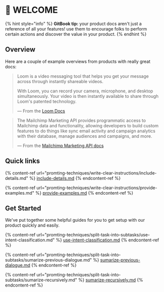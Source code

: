 # 👋 WELCOME

{% hint style="info" %}
**GitBook tip:** your product docs aren't just a reference of all your features! use them to encourage folks to perform certain actions and discover the value in your product.
{% endhint %}

## Overview

Here are a couple of example overviews from products with really great docs:

> Loom is a video messaging tool that helps you get your message across through instantly shareable videos.
>
> With Loom, you can record your camera, microphone, and desktop simultaneously. Your video is then instantly available to share through Loom's patented technology.
>
> — From the [Loom Docs](https://support.loom.com/hc/en-us/articles/360002158057-What-is-Loom-)

> The Mailchimp Marketing API provides programmatic access to Mailchimp data and functionality, allowing developers to build custom features to do things like sync email activity and campaign analytics with their database, manage audiences and campaigns, and more.
>
> — From the [Mailchimp Marketing API docs](https://mailchimp.com/developer/marketing/docs/fundamentals/)

## Quick links

{% content-ref url="promting-techniques/write-clear-instructions/include-details.md" %}
[include-details.md](promting-techniques/write-clear-instructions/include-details.md)
{% endcontent-ref %}

{% content-ref url="promting-techniques/write-clear-instructions/provide-examples.md" %}
[provide-examples.md](promting-techniques/write-clear-instructions/provide-examples.md)
{% endcontent-ref %}

## Get Started

We've put together some helpful guides for you to get setup with our product quickly and easily.

{% content-ref url="promting-techniques/split-task-into-subtasks/use-intent-classification.md" %}
[use-intent-classification.md](promting-techniques/split-task-into-subtasks/use-intent-classification.md)
{% endcontent-ref %}

{% content-ref url="promting-techniques/split-task-into-subtasks/sumarize-previous-dialogue.md" %}
[sumarize-previous-dialogue.md](promting-techniques/split-task-into-subtasks/sumarize-previous-dialogue.md)
{% endcontent-ref %}

{% content-ref url="promting-techniques/split-task-into-subtasks/sumarize-recursively.md" %}
[sumarize-recursively.md](promting-techniques/split-task-into-subtasks/sumarize-recursively.md)
{% endcontent-ref %}
